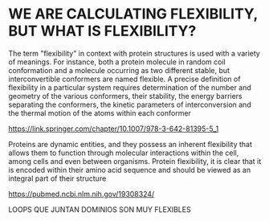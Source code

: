 **WE ARE CALCULATING FLEXIBILITY, BUT WHAT IS FLEXIBILITY?**
=========================================

The term "flexibility" in context with protein structures is used with a variety of meanings. For instance, both a protein molecule in random coil conformation and a molecule occurring as two different stable,
but interconvertible conformers are named flexible. A precise definition of flexibility in a particular system requires determination of the number and geometry of the various conformers, their stability, the energy barriers separating the conformers, the kinetic parameters
of interconversion and the thermal motion of the atoms within each conformer

https://link.springer.com/chapter/10.1007/978-3-642-81395-5_1

Proteins are dynamic entities, and they possess an inherent flexibility that allows them to function through molecular interactions within the cell, among cells and even between organisms.
Protein flexibility, it is clear that it is encoded within their amino acid sequence and should be viewed as an integral part of their structure

https://pubmed.ncbi.nlm.nih.gov/19308324/

LOOPS QUE JUNTAN DOMINIOS SON MUY FLEXIBLES
